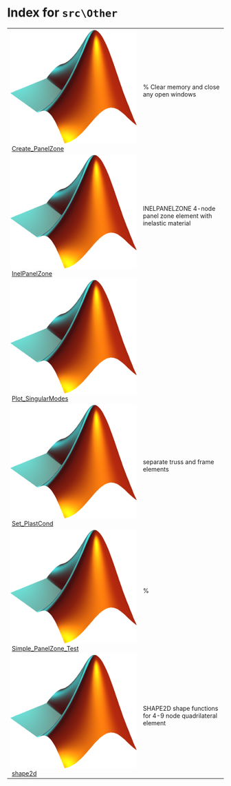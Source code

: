 <!-- <!DOCTYPE html> -->
<!-- <html lang="en"> -->
<!-- <body> -->
<!-- <a name="_top"></a>
<table width="100%"><tr><td align="left"><a href="../../index.md"><img alt="<" border="0" src="../../left.png">&nbsp;Master index</a></td>
<td align="right"><a href="index.md">Index for `src\Other`&nbsp;<img alt=">" border="0" src="../../right.png"></a></td></tr></table> -->

# Index for `src\Other`

<table>
<tr><td><img src="../../matlab_logo.png" alt="icon name" class="icon">&nbsp;<a href="Create_PanelZone">Create_PanelZone</a></td><td>% Clear memory and close any open windows </td></tr><tr><td><img src="../../matlab_logo.png" alt="icon name" class="icon">&nbsp;<a href="InelPanelZone">InelPanelZone</a></td><td>INELPANELZONE 4-node panel zone element with inelastic material </td></tr><tr><td><img src="../../matlab_logo.png" alt="icon name" class="icon">&nbsp;<a href="Plot_SingularModes">Plot_SingularModes</a></td><td> </td></tr><tr><td><img src="../../matlab_logo.png" alt="icon name" class="icon">&nbsp;<a href="Set_PlastCond">Set_PlastCond</a></td><td>separate truss and frame elements </td></tr><tr><td><img src="../../matlab_logo.png" alt="icon name" class="icon">&nbsp;<a href="Simple_PanelZone_Test">Simple_PanelZone_Test</a></td><td>% </td></tr><tr><td><img src="../../matlab_logo.png" alt="icon name" class="icon">&nbsp;<a href="shape2d">shape2d</a></td><td>SHAPE2D shape functions for 4-9 node quadrilateral element </td></tr></table>




<!-- <hr><address>Generated on Thu 09-Jul-2020 17:36:54 by <strong><a href="http://www.artefact.tk/software/matlab/m2html/" title="Matlab Documentation in HTML">m2html</a></strong> &copy; 2005</address> -->
<!-- </body> -->
<!-- </html> -->